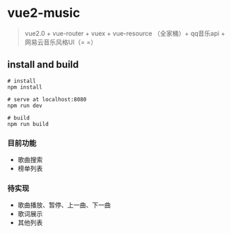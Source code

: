 # vue2-music
> vue2.0 + vue-router + vuex + vue-resource （全家桶）+ qq音乐api + 网易云音乐风格UI（= =）

## install and build

``` 
# install
npm install

# serve at localhost:8080
npm run dev

# build
npm run build
```
### 目前功能
* 歌曲搜索
* 榜单列表

### 待实现
* 歌曲播放、暂停、上一曲、下一曲
* 歌词展示
* 其他列表